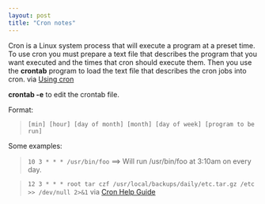 ```yaml
---
layout: post
title: "Cron notes"
---
```


Cron is a Linux system process that will execute a program at a preset time. To use cron you must prepare a text file that describes the program that you want executed and the times that cron should execute them. Then you use the **crontab** program to load the text file that describes the cron jobs into cron. via [Using cron](http://www.scrounge.org/linux/cron.html)

**crontab -e** to edit the crontab file.

Format:

> `[min] [hour] [day of month] [month] [day of week] [program to be run]`

Some examples:

> `10 3 * * * /usr/bin/foo`  ==> Will run /usr/bin/foo at 3:10am on every day.

> `12 3 * * * root tar czf /usr/local/backups/daily/etc.tar.gz /etc >> /dev/null 2>&1` via [Cron Help Guide](http://www.linuxhelp.net/guides/cron/)

